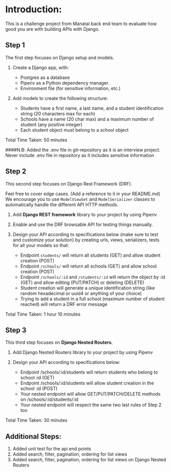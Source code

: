 # Introduction:

This is a challenge project from Manatal back end team to evaluate how good you are with building APIs with Django.

## Step 1

The first step focuses on Django setup and models.

1. Create a Django app, with:
     - Postgres as a database
     - Pipenv as a Python dependency manager.
     - Environment file (for sensitive information, etc.)

2. Add models to create the following structure:
     - Students have a first name, a last name, and a student identification string (20 characters max for each)
     - Schools have a name (20 char max) and a maximum number of student (any positive integer)
     - Each student object must belong to a school object

Total Time Taken: 50 minutes

####N.B:  Added the .env file in git-repository as it is an interview project. Never include .env file in repository as it includes sensitive information

## Step 2

This second step focuses on Django Rest Framework (DRF).

Feel free to cover edge cases. (Add a reference to it in your README.md)
We encourage you to use `ModelViewSet` and `ModelSerializer` classes to automatically handle the different API HTTP methods.

1. Add __Django REST framework__ library to your project by using Pipenv

2. Enable and use the DRF browsable API for testing things manually.

3. Design your API according to specifications below (make sure to test and customize your solution) by creating urls, views, serializers, tests for all your models so that:
     - Endpoint `students/` will return all students (GET) and allow student creation (POST)
     - Endpoint `/schools/` will return all schools (GET) and allow school creation (POST)
     - Endpoint `/schools/:id` and `/students/:id` will return the object by :id (GET) and allow editing (PUT/PATCH) or deleting (DELETE)
     - Student creation will generate a unique identification string (like random hexadecimal or uuid4 or anything of your choice)
     - Trying to add a student in a full school (maximum number of student reached) will return a DRF error message

Total Time Taken: 1 hour 10 minutes

## Step 3

This third step focuses on __Django Nested Routers__.

1. Add Django Nested Routers library to your project by using Pipenv

2. Design your API according to specifications below:
     - Endpoint /schools/:id/students will return students who belong to school :id (GET)
     - Endpoint /schools/:id/students will allow student creation in the school :id (POST)
     - Your nested endpoint will allow GET/PUT/PATCH/DELETE methods on /schools/:id/students/:id
     - Your nested endpoint will respect the same two last rules of Step 2 too
     
Total Time Taken: 30 minutes

## Additional Steps:
1. Added unit test for the api end points
2. Added search, filter, pagination, ordering for list views
3. Added search, filter, pagination, ordering for list views on Django Nested Routers

